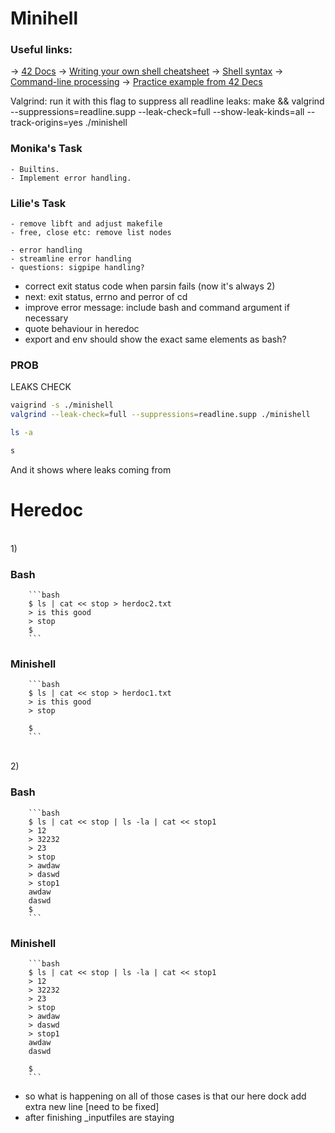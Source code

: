 # Minihell

### Useful links:
-> <a href="https://harm-smits.github.io/42docs/projects/minishell" target="_blank">42 Docs</a>
-> <a href="https://www.cs.purdue.edu/homes/grr/SystemsProgrammingBook/Book/Chapter5-WritingYourOwnShell.pdf" targrt="_blank">Writing your own shell cheatsheet</a>
-> <a href="https://pubs.opengroup.org/onlinepubs/009695399/utilities/xcu_chap02.html" target="_blank">Shell syntax</a>
-> <a href="https://www.linux.org/threads/bash-03-–-command-line-processing.38676/" target="_blank">Command-line processing</a>
-> <a href="https://github.com/Swoorup/mysh" target="_blank">Practice example from 42 Decs</a>

Valgrind: run it with this flag to suppress all readline leaks:
make && valgrind --suppressions=readline.supp --leak-check=full --show-leak-kinds=all --track-origins=yes ./minishell

### Monika's Task
    - Builtins.
    - Implement error handling.

### Lilie's Task
    - remove libft and adjust makefile
    - free, close etc: remove list nodes

    - error handling
    - streamline error handling
    - questions: sigpipe handling?

- correct exit status code when parsin fails (now it's always 2)
- next: exit status, errno and perror of cd
- improve error message: include bash and command argument if necessary
- quote behaviour in heredoc
- export and env should show the exact same elements as bash?

### PROB

LEAKS CHECK

```bash
vaigrind -s ./minishell
valgrind --leak-check=full --suppressions=readline.supp ./minishell
```

```bash
ls -a
```

```bash
s
```

And it shows where leaks coming from


# Heredoc
<br>
1)

### Bash

        ```bash
        $ ls | cat << stop > herdoc2.txt
        > is this good
        > stop
        $
        ```

### Minishell
        ```bash
        $ ls | cat << stop > herdoc1.txt
        > is this good
        > stop

        $
        ```
<br>
2)

### Bash
        ```bash
        $ ls | cat << stop | ls -la | cat << stop1
        > 12
        > 32232
        > 23
        > stop
        > awdaw
        > daswd
        > stop1
        awdaw
        daswd
        $
        ```

### Minishell
        ```bash
        $ ls | cat << stop | ls -la | cat << stop1
        > 12
        > 32232
        > 23
        > stop
        > awdaw
        > daswd
        > stop1
        awdaw
        daswd

        $
        ```

- so what is happening on all of those cases is that our here dock add extra new line [need to be fixed]
- after finishing _inputfiles are staying